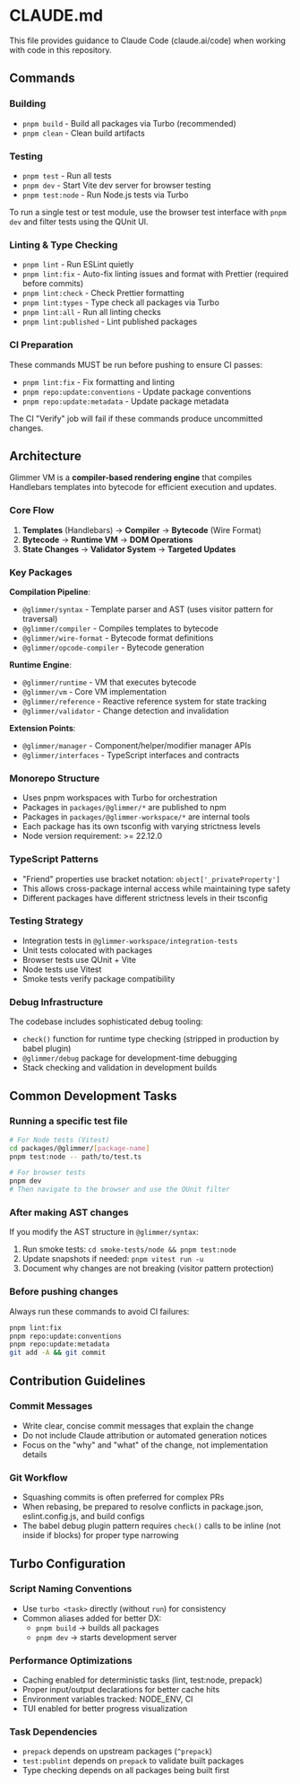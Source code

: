 # CLAUDE.md

This file provides guidance to Claude Code (claude.ai/code) when working with code in this repository.

## Commands

### Building

- `pnpm build` - Build all packages via Turbo (recommended)
- `pnpm clean` - Clean build artifacts

### Testing

- `pnpm test` - Run all tests
- `pnpm dev` - Start Vite dev server for browser testing
- `pnpm test:node` - Run Node.js tests via Turbo

To run a single test or test module, use the browser test interface with `pnpm dev` and filter tests using the QUnit UI.

### Linting & Type Checking

- `pnpm lint` - Run ESLint quietly
- `pnpm lint:fix` - Auto-fix linting issues and format with Prettier (required before commits)
- `pnpm lint:check` - Check Prettier formatting
- `pnpm lint:types` - Type check all packages via Turbo
- `pnpm lint:all` - Run all linting checks
- `pnpm lint:published` - Lint published packages

### CI Preparation

These commands MUST be run before pushing to ensure CI passes:

- `pnpm lint:fix` - Fix formatting and linting
- `pnpm repo:update:conventions` - Update package conventions
- `pnpm repo:update:metadata` - Update package metadata

The CI "Verify" job will fail if these commands produce uncommitted changes.

## Architecture

Glimmer VM is a **compiler-based rendering engine** that compiles Handlebars templates into bytecode for efficient execution and updates.

### Core Flow

1. **Templates** (Handlebars) → **Compiler** → **Bytecode** (Wire Format)
2. **Bytecode** → **Runtime VM** → **DOM Operations**
3. **State Changes** → **Validator System** → **Targeted Updates**

### Key Packages

**Compilation Pipeline**:

- `@glimmer/syntax` - Template parser and AST (uses visitor pattern for traversal)
- `@glimmer/compiler` - Compiles templates to bytecode
- `@glimmer/wire-format` - Bytecode format definitions
- `@glimmer/opcode-compiler` - Bytecode generation

**Runtime Engine**:

- `@glimmer/runtime` - VM that executes bytecode
- `@glimmer/vm` - Core VM implementation
- `@glimmer/reference` - Reactive reference system for state tracking
- `@glimmer/validator` - Change detection and invalidation

**Extension Points**:

- `@glimmer/manager` - Component/helper/modifier manager APIs
- `@glimmer/interfaces` - TypeScript interfaces and contracts

### Monorepo Structure

- Uses pnpm workspaces with Turbo for orchestration
- Packages in `packages/@glimmer/*` are published to npm
- Packages in `packages/@glimmer-workspace/*` are internal tools
- Each package has its own tsconfig with varying strictness levels
- Node version requirement: >= 22.12.0

### TypeScript Patterns

- "Friend" properties use bracket notation: `object['_privateProperty']`
- This allows cross-package internal access while maintaining type safety
- Different packages have different strictness levels in their tsconfig

### Testing Strategy

- Integration tests in `@glimmer-workspace/integration-tests`
- Unit tests colocated with packages
- Browser tests use QUnit + Vite
- Node tests use Vitest
- Smoke tests verify package compatibility

### Debug Infrastructure

The codebase includes sophisticated debug tooling:

- `check()` function for runtime type checking (stripped in production by babel plugin)
- `@glimmer/debug` package for development-time debugging
- Stack checking and validation in development builds

## Common Development Tasks

### Running a specific test file

```bash
# For Node tests (Vitest)
cd packages/@glimmer/[package-name]
pnpm test:node -- path/to/test.ts

# For browser tests
pnpm dev
# Then navigate to the browser and use the QUnit filter
```

### After making AST changes

If you modify the AST structure in `@glimmer/syntax`:

1. Run smoke tests: `cd smoke-tests/node && pnpm test:node`
2. Update snapshots if needed: `pnpm vitest run -u`
3. Document why changes are not breaking (visitor pattern protection)

### Before pushing changes

Always run these commands to avoid CI failures:

```bash
pnpm lint:fix
pnpm repo:update:conventions
pnpm repo:update:metadata
git add -A && git commit
```

## Contribution Guidelines

### Commit Messages

- Write clear, concise commit messages that explain the change
- Do not include Claude attribution or automated generation notices
- Focus on the "why" and "what" of the change, not implementation details

### Git Workflow

- Squashing commits is often preferred for complex PRs
- When rebasing, be prepared to resolve conflicts in package.json, eslint.config.js, and build configs
- The babel debug plugin pattern requires `check()` calls to be inline (not inside if blocks) for proper type narrowing

## Turbo Configuration

### Script Naming Conventions

- Use `turbo <task>` directly (without `run`) for consistency
- Common aliases added for better DX:
  - `pnpm build` → builds all packages
  - `pnpm dev` → starts development server

### Performance Optimizations

- Caching enabled for deterministic tasks (lint, test:node, prepack)
- Proper input/output declarations for better cache hits
- Environment variables tracked: NODE_ENV, CI
- TUI enabled for better progress visualization

### Task Dependencies

- `prepack` depends on upstream packages (`^prepack`)
- `test:publint` depends on `prepack` to validate built packages
- Type checking depends on all packages being built first
